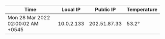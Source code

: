 | Time     | Local IP | Public IP | Temperature |
| ----------- | ----------- | ----------- | ----------- |
| Mon 28 Mar 2022 02:00:02 AM +0545      | 10.0.2.133     | 202.51.87.33  | 53.2° |
